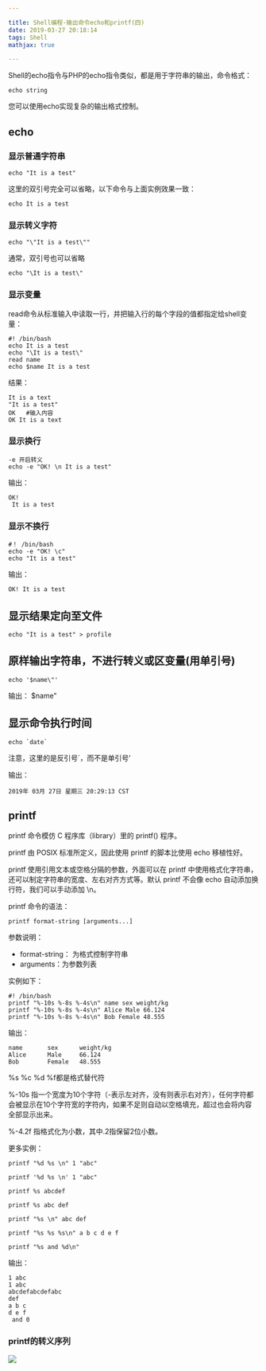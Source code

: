 ```yaml
---

title: Shell编程-输出命令echo和printf(四)
date: 2019-03-27 20:18:14
tags: Shell
mathjax: true

---
```


Shell的echo指令与PHP的echo指令类似，都是用于字符串的输出，命令格式：

	echo string

您可以使用echo实现复杂的输出格式控制。<!--more-->


## echo

### 显示普通字符串

	echo "It is a test"

这里的双引号完全可以省略，以下命令与上面实例效果一致：

	echo It is a test

### 显示转义字符

	echo "\"It is a test\""

通常，双引号也可以省略

	echo "\It is a test\"

### 显示变量

read命令从标准输入中读取一行，并把输入行的每个字段的值都指定给shell变量：

	#! /bin/bash
	echo It is a test
	echo "\It is a test\"
	read name
	echo $name It is a test

结果：

	It is a text
	"It is a test"
	OK   #输入内容
	OK It is a text


### 显示换行

	-e 开启转义
	echo -e "OK! \n It is a test"
	
输出：

	OK! 
	 It is a test

### 显示不换行

	#！ /bin/bash
	echo -e "OK! \c"
	echo "It is a test"

输出：

	OK! It is a test

## 显示结果定向至文件

	echo "It is a test" > profile

## 原样输出字符串，不进行转义或区变量(用单引号)

	echo '$name\"'

输出：
	$name\"

## 显示命令执行时间
	
	echo `date`

注意，这里的是反引号`，而不是单引号'

输出：

	2019年 03月 27日 星期三 20:29:13 CST

## printf

printf 命令模仿 C 程序库（library）里的 printf() 程序。

printf 由 POSIX 标准所定义，因此使用 printf 的脚本比使用 echo 移植性好。

printf 使用引用文本或空格分隔的参数，外面可以在 printf 中使用格式化字符串，还可以制定字符串的宽度、左右对齐方式等。默认 printf 不会像 echo 自动添加换行符，我们可以手动添加 \n。

printf 命令的语法：

	printf format-string [arguments...]

参数说明：

- format-string： 为格式控制字符串
- arguments：为参数列表

实例如下：

	#! /bin/bash
	printf "%-10s %-8s %-4s\n" name sex weight/kg
	printf "%-10s %-8s %-4s\n" Alice Male 66.124
	printf "%-10s %-8s %-4s\n" Bob Female 48.555


输出：

	name       sex      weight/kg
	Alice      Male     66.124
	Bob        Female   48.555

%s %c %d %f都是格式替代符

%-10s 指一个宽度为10个字符（-表示左对齐，没有则表示右对齐），任何字符都会被显示在10个字符宽的字符内，如果不足则自动以空格填充，超过也会将内容全部显示出来。

%-4.2f 指格式化为小数，其中.2指保留2位小数。


更多实例：
	
	printf "%d %s \n" 1 "abc"
	
	printf '%d %s \n' 1 "abc"
	
	printf %s abcdef
	
	printf %s abc def
	
	printf "%s \n" abc def
	
	printf "%s %s %s\n" a b c d e f
	
	printf "%s and %d\n"


输出：


	1 abc 
	1 abc 
	abcdefabcdefabc 
	def 
	a b c
	d e f
	 and 0


### printf的转义序列

![](https://i.imgur.com/t2ZfwbY.png)

